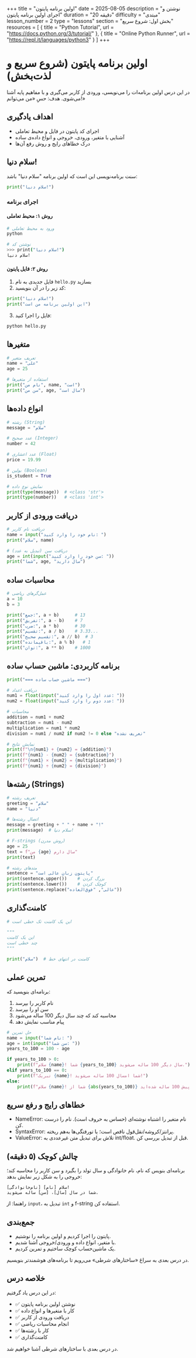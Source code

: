 +++
title = "اولین برنامه پایتون"
date = 2025-08-05
description = "نوشتن و اجرای اولین برنامه پایتون"
duration = "20 دقیقه"
difficulty = "مبتدی"
lesson_number = 2
type = "lessons"
section = "بخش اول: شروع سریع"
resources = [
    { title = "Python Tutorial", url = "https://docs.python.org/3/tutorial/" },
    { title = "Online Python Runner", url = "https://repl.it/languages/python3" }
]
+++

# اولین برنامه پایتون (شروع سریع و لذت‌بخش)

در این درس اولین برنامه‌ات را می‌نویسی، ورودی از کاربر می‌گیری و با مفاهیم پایه آشنا می‌شوی. هدف: حسِ «من می‌توانم!»

## اهداف یادگیری

- اجرای کد پایتون در فایل و محیط تعاملی
- آشنایی با متغیر، ورودی، خروجی و انواع داده‌ی ساده
- درک خطاهای رایج و روش رفع آن‌ها

## سلام دنیا!

سنت برنامه‌نویسی این است که اولین برنامه "سلام دنیا" باشد:

```python
print("سلام دنیا!")
```

### اجرای برنامه

#### روش ۱: محیط تعاملی

```bash
# ورود به محیط تعاملی
python

# نوشتن کد
>>> print("سلام دنیا!")
سلام دنیا!
```

#### روش ۲: فایل پایتون

1. فایل جدیدی به نام `hello.py` بسازید
2. کد زیر را در آن بنویسید:

```python
print("سلام دنیا!")
print("این اولین برنامه من است")
```

3. فایل را اجرا کنید:

```bash
python hello.py
```

## متغیرها

```python
# تعریف متغیر
name = "علی"
age = 25

# استفاده از متغیرها
print("نام من", name, "است")
print("سن من", age, "سال است")
```

## انواع داده‌ها

```python
# رشته (String)
message = "سلام"

# عدد صحیح (Integer)
number = 42

# عدد اعشاری (Float)
price = 19.99

# بولین (Boolean)
is_student = True

# نمایش نوع داده
print(type(message))  # <class 'str'>
print(type(number))   # <class 'int'>
```

## دریافت ورودی از کاربر

```python
# دریافت نام کاربر
name = input("نام خود را وارد کنید: ")
print("سلام", name)

# دریافت سن (تبدیل به عدد)
age = int(input("سن خود را وارد کنید: "))
print("شما", age, "سال دارید")
```

## محاسبات ساده

```python
# عمل‌گرهای ریاضی
a = 10
b = 3

print("جمع:", a + b)      # 13
print("تفریق:", a - b)    # 7
print("ضرب:", a * b)      # 30
print("تقسیم:", a / b)    # 3.33...
print("تقسیم صحیح:", a // b)  # 3
print("باقیمانده:", a % b)   # 1
print("توان:", a ** b)    # 1000
```

## برنامه کاربردی: ماشین حساب ساده

```python
print("=== ماشین حساب ساده ===")

# دریافت اعداد
num1 = float(input("عدد اول را وارد کنید: "))
num2 = float(input("عدد دوم را وارد کنید: "))

# محاسبات
addition = num1 + num2
subtraction = num1 - num2
multiplication = num1 * num2
division = num1 / num2 if num2 != 0 else "تعریف نشده"

# نمایش نتایج
print(f"\n{num1} + {num2} = {addition}")
print(f"{num1} - {num2} = {subtraction}")
print(f"{num1} × {num2} = {multiplication}")
print(f"{num1} ÷ {num2} = {division}")
```

## رشته‌ها (Strings)

```python
# تعریف رشته
greeting = "سلام"
name = "دنیا"

# اتصال رشته‌ها
message = greeting + " " + name + "!"
print(message)  # سلام دنیا!

# F-strings (روش مدرن)
age = 25
text = f"من {age} سال دارم"
print(text)

# متدهای رشته
sentence = "پایتون زبان عالی است"
print(sentence.upper())    # بزرگ کردن
print(sentence.lower())    # کوچک کردن
print(sentence.replace("عالی", "فوق‌العاده"))
```

## کامنت‌گذاری

```python
# این یک کامنت تک خطی است

"""
این یک کامنت 
چند خطی است
"""

print("سلام")  # کامنت در انتهای خط
```

## تمرین عملی

برنامه‌ای بنویسید که:
1. نام کاربر را بپرسد
2. سن او را بپرسد
3. محاسبه کند که چند سال دیگر 100 ساله می‌شود
4. پیام مناسب نمایش دهد

```python
# حل تمرین
name = input("نام شما: ")
age = int(input("سن شما: "))
years_to_100 = 100 - age

if years_to_100 > 0:
    print(f"سلام {name}! شما {years_to_100} سال دیگر 100 ساله می‌شوید.")
elif years_to_100 == 0:
    print(f"تبریک {name}! شما امسال 100 ساله می‌شوید!")
else:
    print(f"سلام {name}! شما از {abs(years_to_100)} سال پیش 100 ساله شده‌اید.")
```

## خطاهای رایج و رفع سریع

- NameError: نام متغیر را اشتباه نوشته‌ای (حساس به حروف است). نام را درست کن.
- SyntaxError: پرانتز/کروشه/نقل‌قول ناقص است؛ یا تورفتگی‌ها به‌هم ریخته.
- ValueError: تلاش برای تبدیل متن غیرعددی به int/float. قبل از تبدیل بررسی کن.

## چالش کوچک (۵ دقیقه)

برنامه‌ای بنویس که نام، نام خانوادگی و سال تولد را بگیرد و سن کاربر را محاسبه کند؛ خروجی را به شکل زیر نمایش بدهد:

```
سلام [نام] [نام‌خانوادگی]!
شما در سال [سال]، [سن] ساله می‌شوید.
```

راهنما: از `input`، تبدیل به `int` و f-string استفاده کن.

## جمع‌بندی

- پایتون را اجرا کردیم و اولین برنامه را نوشتیم.
- با متغیر، انواع داده و ورودی/خروجی آشنا شدیم.
- یک ماشین‌حساب کوچک ساختیم و تمرین کردیم.

در درس بعدی به سراغ «ساختارهای شرطی» می‌رویم تا برنامه‌های هوشمندتر بنویسیم.

## خلاصه درس

در این درس یاد گرفتیم:
- ✅ نوشتن اولین برنامه پایتون
- ✅ کار با متغیرها و انواع داده
- ✅ دریافت ورودی از کاربر
- ✅ انجام محاسبات ریاضی
- ✅ کار با رشته‌ها
- ✅ کامنت‌گذاری

در درس بعدی با ساختارهای شرطی آشنا خواهیم شد.
